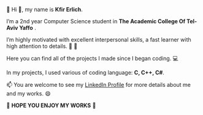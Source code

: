 👋 Hi 👋, my name is **Kfir Erlich**.

I’m a 2nd year Computer Science student in **The Academic College Of Tel-Aviv Yaffo** .

I’m highly motivated with excellent interpersonal skills, a fast learner with high attention to details. :muscle: :muscle:

Here you can find all of the projects I made since I began coding. :computer:

In my projects, I used various of coding language: **C, C++, C#**.
 
📫 You are welcome to see my [LinkedIn Profile](www.linkedin.com/in/kfir-erlich-a651a41aa) for more details about me and my works. :smile:

:call_me_hand: **HOPE YOU ENJOY MY WORKS** :call_me_hand:


